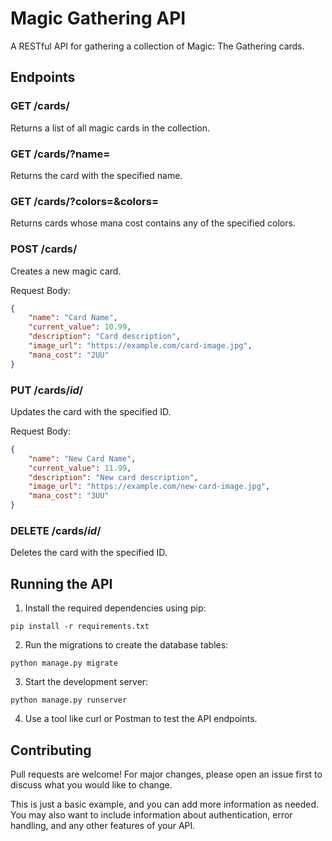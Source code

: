# Magic Gathering API

A RESTful API for gathering a collection of Magic: The Gathering cards.

## Endpoints

### GET /cards/

Returns a list of all magic cards in the collection.

### GET /cards/?name=

Returns the card with the specified name.

### GET /cards/?colors=&colors=

Returns cards whose mana cost contains any of the specified colors.

### POST /cards/

Creates a new magic card.

Request Body:
```json
{
    "name": "Card Name",
    "current_value": 10.99,
    "description": "Card description",
    "image_url": "https://example.com/card-image.jpg",
    "mana_cost": "2UU"
}
```

### PUT /cards/*id*/

Updates the card with the specified ID.

Request Body:
```json
{
    "name": "New Card Name",
    "current_value": 11.99,
    "description": "New card description",
    "image_url": "https://example.com/new-card-image.jpg",
    "mana_cost": "3UU"
}
```

### DELETE /cards/*id*/

Deletes the card with the specified ID.

## Running the API

1. Install the required dependencies using pip:
```
pip install -r requirements.txt
```
2. Run the migrations to create the database tables:
```
python manage.py migrate
```
3. Start the development server:
```
python manage.py runserver
```
4. Use a tool like curl or Postman to test the API endpoints.

## Contributing

Pull requests are welcome! For major changes, please open an issue first to discuss what you would like to change.

This is just a basic example, and you can add more information as needed. You may also want to include information about authentication, error handling, and any other features of your API.